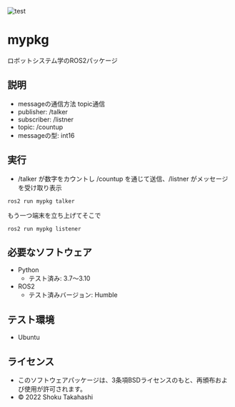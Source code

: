 ![test](https://github.com/s21c1072/mypkg/actions/workflows/test.yml/badge.svg)
# mypkg
ロボットシステム学のROS2パッケージ  

## 説明
* messageの通信方法 topic通信
 * publisher: /talker
 * subscriber: /listner
 * topic: /countup
 * messageの型: int16

## 実行
* /talker が数字をカウントし /countup を通じて送信、/listner がメッセージを受け取り表示
```
ros2 run mypkg talker
```
もう一つ端末を立ち上げてそこで
```
ros2 run mypkg listener
```

## 必要なソフトウェア
* Python
  * テスト済み: 3.7〜3.10   
* ROS2
  * テスト済みバージョン: Humble

## テスト環境
* Ubuntu

## ライセンス
 * このソフトウェアパッケージは、3条項BSDライセンスのもと、再頒布および使用が許可されます。
  * © 2022 Shoku Takahashi
